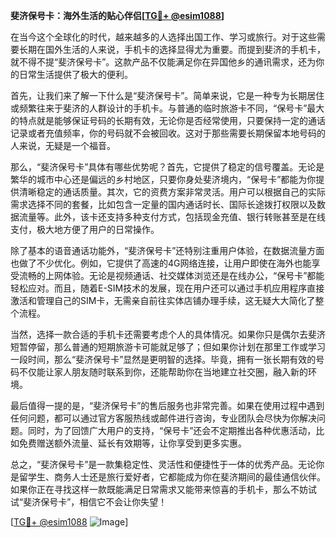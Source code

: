 **斐济保号卡：海外生活的贴心伴侣[[TG💪+ @esim1088](https://t.me/s/esim1088)]**

在当今这个全球化的时代，越来越多的人选择出国工作、学习或旅行。对于这些需要长期在国外生活的人来说，手机卡的选择显得尤为重要。而提到斐济的手机卡，就不得不提“斐济保号卡”。这款产品不仅能满足你在异国他乡的通讯需求，还为你的日常生活提供了极大的便利。

首先，让我们来了解一下什么是“斐济保号卡”。简单来说，它是一种专为长期居住或频繁往来于斐济的人群设计的手机卡。与普通的临时旅游卡不同，“保号卡”最大的特点就是能够保证号码的长期有效，无论你是否经常使用，只要保持一定的通话记录或者充值频率，你的号码就不会被回收。这对于那些需要长期保留本地号码的人来说，无疑是一个福音。

那么，“斐济保号卡”具体有哪些优势呢？首先，它提供了稳定的信号覆盖。无论是繁华的城市中心还是偏远的乡村地区，只要你身处斐济境内，“保号卡”都能为你提供清晰稳定的通话质量。其次，它的资费方案非常灵活。用户可以根据自己的实际需求选择不同的套餐，比如包含一定量的国内通话时长、国际长途拨打权限以及数据流量等。此外，该卡还支持多种支付方式，包括现金充值、银行转账甚至是在线支付，极大地方便了用户的日常操作。

除了基本的语音通话功能外，“斐济保号卡”还特别注重用户体验，在数据流量方面也做了不少优化。例如，它提供了高速的4G网络连接，让用户即使在海外也能享受流畅的上网体验。无论是视频通话、社交媒体浏览还是在线办公，“保号卡”都能轻松应对。而且，随着E-SIM技术的发展，现在用户还可以通过手机应用程序直接激活和管理自己的SIM卡，无需亲自前往实体店铺办理手续，这无疑大大简化了整个流程。

当然，选择一款合适的手机卡还需要考虑个人的具体情况。如果你只是偶尔去斐济短暂停留，那么普通的短期旅游卡可能就足够了；但如果你计划在那里工作或学习一段时间，那么“斐济保号卡”显然是更明智的选择。毕竟，拥有一张长期有效的号码不仅能让家人朋友随时联系到你，还能帮助你在当地建立社交圈，融入新的环境。

最后值得一提的是，“斐济保号卡”的售后服务也非常完善。如果在使用过程中遇到任何问题，都可以通过官方客服热线或邮件进行咨询，专业团队会尽快为你解决问题。同时，为了回馈广大用户的支持，“保号卡”还会不定期推出各种优惠活动，比如免费赠送额外流量、延长有效期等，让你享受到更多实惠。

总之，“斐济保号卡”是一款集稳定性、灵活性和便捷性于一体的优秀产品。无论你是留学生、商务人士还是旅行爱好者，它都能成为你在斐济期间的最佳通信伙伴。如果你正在寻找这样一款既能满足日常需求又能带来惊喜的手机卡，那么不妨试试“斐济保号卡”，相信它不会让你失望！

[[TG💪+ @esim1088](https://t.me/s/esim1088) ![Image](https://i.postimg.cc/4NQfJmqS/Snipaste-2025-05-13-00-14-12.png)]